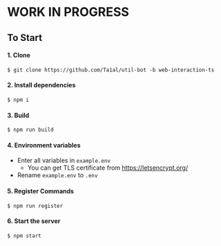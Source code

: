 # WORK IN PROGRESS

## To Start
#### 1. Clone
```
$ git clone https://github.com/Ta1al/util-bot -b web-interaction-ts
```

#### 2. Install dependencies
```
$ npm i
```

#### 3. Build
```
$ npm run build
```

#### 4. Environment variables
- Enter all variables in `example.env`
  - You can get TLS certificate from https://letsencrypt.org/
- Rename `example.env` to `.env`

#### 5. Register Commands
```
$ npm run register
```

#### 6. Start the server
```
$ npm start
```